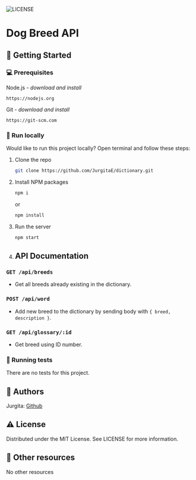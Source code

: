 ![LICENSE](https://img.shields.io/badge/license-MIT-blue.svg?style=flat-square)

# Dog Breed API

## 🧰 Getting Started

### 💻 Prerequisites

Node.js - _download and install_

```
https://nodejs.org
```

Git - _download and install_

```
https://git-scm.com
```

### 🏃 Run locally

Would like to run this project locally? Open terminal and follow these steps:

1. Clone the repo
    ```sh
    git clone https://github.com/JurgitaE/dictionary.git
    ```
2. Install NPM packages
    ```sh
    npm i
    ```
    or
    ```sh
    npm install
    ```
3. Run the server
    ```sh
    npm start
    ```
4. ## API Documentation

### `GET /api/breeds`

-   Get all breeds already existing in the dictionary.

### `POST /api/word`

-   Add new breed to the dictionary by sending body with `{ breed, description }`.

### `GET /api/glossary/:id`

-   Get breed using ID number.

### 🧪 Running tests

There are no tests for this project.

## 🎅 Authors

Jurgita: [Github](https://github.com/JurgitaE)

## ⚠️ License

Distributed under the MIT License. See LICENSE for more information.

## 🔗 Other resources

No other resources
